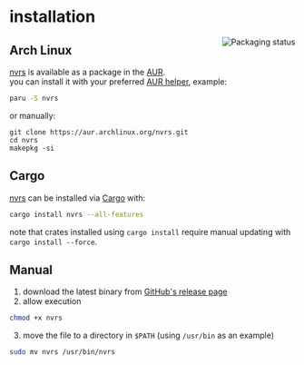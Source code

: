 # installation
<a href="https://repology.org/project/nvrs/versions"><img align="right" src="https://repology.org/badge/vertical-allrepos/nvrs.svg" alt="Packaging status"></a>

## Arch Linux
[nvrs](https://aur.archlinux.org/packages/nvrs) is available as a package in the [AUR](https://aur.archlinux.org).<br>
you can install it with your preferred [AUR helper](https://wiki.archlinux.org/title/AUR_helpers), example:

```sh
paru -S nvrs
```

or manually:

```
git clone https://aur.archlinux.org/nvrs.git
cd nvrs
makepkg -si
```

## Cargo
[nvrs](https://crates.io/crates/nvrs) can be installed via [Cargo](https://doc.rust-lang.org/cargo) with:

```sh
cargo install nvrs --all-features
```

note that crates installed using `cargo install` require manual updating with `cargo install --force`.

## Manual
1. download the latest binary from [GitHub's release page](https://github.com/adamperkowski/nvrs/releases/latest)
2. allow execution
```sh
chmod +x nvrs
```
3. move the file to a directory in `$PATH` (using `/usr/bin` as an example)
```sh
sudo mv nvrs /usr/bin/nvrs
```
